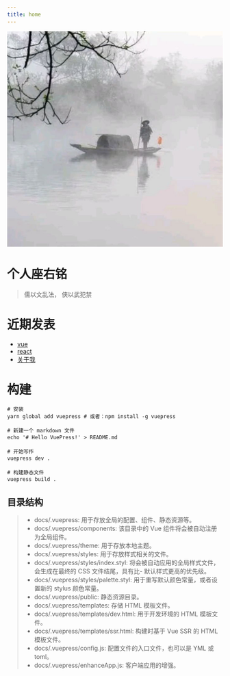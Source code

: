 ```yaml
---
title: home
---
```

![An image](/index.jpg)

# 个人座右铭
> 儒以文乱法， 侠以武犯禁

# 近期发表
- [vue](./programm/one.md)
- [react](./programm/2018-11-7-frontmatter-in-vuepress.md)
- [关于我](./about/index.md)

# 构建
```
# 安装
yarn global add vuepress # 或者：npm install -g vuepress

# 新建一个 markdown 文件
echo '# Hello VuePress!' > README.md

# 开始写作
vuepress dev .

# 构建静态文件
vuepress build .
```
## 目录结构
> - docs/.vuepress: 用于存放全局的配置、组件、静态资源等。
> - docs/.vuepress/components: 该目录中的 Vue 组件将会被自动注册为全局组件。
> - docs/.vuepress/theme: 用于存放本地主题。
> - docs/.vuepress/styles: 用于存放样式相关的文件。
> - docs/.vuepress/styles/index.styl: 将会被自动应用的全局样式文件，会生成在最终的 CSS 文件结尾，具有比- 默认样式更高的优先级。
> - docs/.vuepress/styles/palette.styl: 用于重写默认颜色常量，或者设置新的 stylus 颜色常量。
> - docs/.vuepress/public: 静态资源目录。
> - docs/.vuepress/templates: 存储 HTML 模板文件。
> - docs/.vuepress/templates/dev.html: 用于开发环境的 HTML 模板文件。
> - docs/.vuepress/templates/ssr.html: 构建时基于 Vue SSR 的 HTML 模板文件。
> - docs/.vuepress/config.js: 配置文件的入口文件，也可以是 YML 或 toml。
> - docs/.vuepress/enhanceApp.js: 客户端应用的增强。



